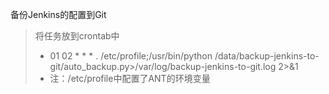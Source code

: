备份Jenkins的配置到Git

> 将任务放到crontab中
> -  01 02 * * * . /etc/profile;/usr/bin/python /data/backup-jenkins-to-git/auto_backup.py>/var/log/backup-jenkins-to-git.log 2>&1
> -  注：/etc/profile中配置了ANT的环境变量